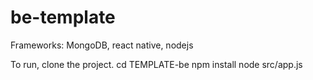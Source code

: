 # be-template
Frameworks: MongoDB, react native, nodejs

To run, clone the project.
cd TEMPLATE-be
npm install
node src/app.js